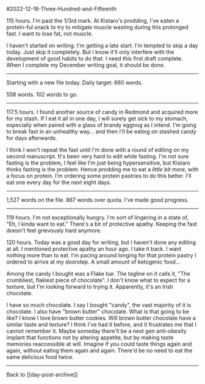 #2022-12-16-Three-Hundred-and-Fifteenth

115 hours.  I'm past the 1/3rd mark.  At Kistaro's prodding, I've eaten a protein-ful snack to try to mitigate muscle wasting during this prolonged fast.  I want to lose fat, not muscle.

I haven't started on writing.  I'm getting a late start.  I'm tempted to skip a day today.  Just skip it completely.  But I know it'll only interfere with the development of good habits to do that.  I need this first draft complete.  When I complete my December writing goal, it should be done.

---
Starting with a new file today.  Daily target: 660 words.

558 words.  102 words to go.

---
117.5 hours.  I found another source of candy in Redmond and acquired more for my stash.  If I eat it all in one day, I will surely get sick to my stomach, especially when paired with a glass of brandy eggnog as I intend.  I'm going to break fast in an unhealthy way... and then I'll be eating on stashed candy for days afterwards.

I think I won't repeat the fast until I'm done with a round of editing on my second manuscript.  It's been very hard to edit while fasting.  I'm not sure fasting is the problem, I feel like I'm just being hypersensitive, but Kistaro thinks fasting is the problem.  Hence prodding me to eat a *little bit more*, with a focus on protein.  I'm ordering some protein pastries to do this better.  I'll eat one every day for the next eight days.

---
1,527 words on the file.  867 words over quota.  I've made good progress.

---
119 hours.  I'm not exceptionally hungry.  I'm sort of lingering in a state of, "Eh, I kinda want to eat."  There's a bit of protective apathy.  Keeping the fast doesn't feel grievously hard anymore.

120 hours.  Today was a good day for writing, but I haven't done any editing at all.  I mentioned protective apathy an hour ago.  I take it back.  I want nothing more than to eat.  I'm pacing around longing for that protein pastry I ordered to arrive at my doorstep.  A small amount of ketogenic food...

Among the candy I bought was a Flake bar.  The tagline on it calls it, "The crumbliest, flakiest piece of chocolate".  I don't know what to expect for a texture, but I'm looking forward to trying it.  Apparently, it's an Irish chocolate.

I have so much chocolate.  I say I bought "candy", the vast majority of it is chocolate.  I also have "brown butter" chocolate.  What is that going to be like?  I know I love brown butter cookies.  Will brown butter chocolate have a similar taste and texture?  I think I've had it before, and it frustrates me that I cannot remember it.  Maybe someday there'll be a next gen anti-obesity implant that functions not by altering appetite, but by making taste memories reaccessible at will.  Imagine if you could taste things again and again, without eating them again and again.  There'd be no need to eat the same delicious food twice.

---
Back to [[day-post-archive]]